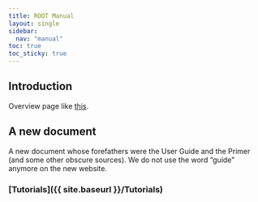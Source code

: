 ```yaml
---
title: ROOT Manual
layout: single
sidebar:
  nav: "manual"
toc: true
toc_sticky: true
---
```


## Introduction
Overview page like [this](https://mmistakes.github.io/minimal-mistakes/docs/quick-start-guide/).

## A new document
A new document whose forefathers were the User Guide and the Primer (and some other obscure sources).
We do not use the word “guide” anymore on the new website.

### [Tutorials]({{ site.baseurl }}/Tutorials)

